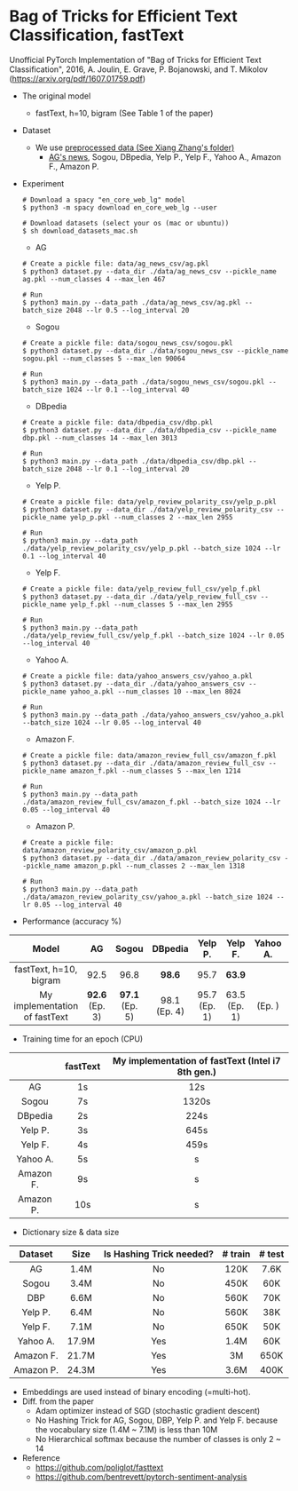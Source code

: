 # Bag of Tricks for Efficient Text Classification, fastText
Unofficial PyTorch Implementation of "Bag of Tricks for Efficient Text Classification", 2016, A. Joulin, E. Grave, P. Bojanowski, and T. Mikolov (https://arxiv.org/pdf/1607.01759.pdf)

* The original model
    * fastText, h=10, bigram (See Table 1 of the paper)
* Dataset
    * We use [preprocessed data (See Xiang Zhang's folder)](https://drive.google.com/drive/u/0/folders/0Bz8a_Dbh9Qhbfll6bVpmNUtUcFdjYmF2SEpmZUZUcVNiMUw1TWN6RDV3a0JHT3kxLVhVR2M)
        * [AG's news](http://www.di.unipi.it/~gulli/AG_corpus_of_news_articles.html), Sogou, DBpedia, Yelp P., Yelp F., Yahoo A., Amazon F., Amazon P.
* Experiment
    ```
    # Download a spacy "en_core_web_lg" model
    $ python3 -m spacy download en_core_web_lg --user
    
    # Download datasets (select your os (mac or ubuntu))
    $ sh download_datasets_mac.sh
    ```

    * AG
    ```
    # Create a pickle file: data/ag_news_csv/ag.pkl
    $ python3 dataset.py --data_dir ./data/ag_news_csv --pickle_name ag.pkl --num_classes 4 --max_len 467
    
    # Run
    $ python3 main.py --data_path ./data/ag_news_csv/ag.pkl --batch_size 2048 --lr 0.5 --log_interval 20
    ```
  
    * Sogou
    ```
    # Create a pickle file: data/sogou_news_csv/sogou.pkl
    $ python3 dataset.py --data_dir ./data/sogou_news_csv --pickle_name sogou.pkl --num_classes 5 --max_len 90064
    
    # Run
    $ python3 main.py --data_path ./data/sogou_news_csv/sogou.pkl --batch_size 1024 --lr 0.1 --log_interval 40
    ```

    * DBpedia
    ```
    # Create a pickle file: data/dbpedia_csv/dbp.pkl
    $ python3 dataset.py --data_dir ./data/dbpedia_csv --pickle_name dbp.pkl --num_classes 14 --max_len 3013
    
    # Run
    $ python3 main.py --data_path ./data/dbpedia_csv/dbp.pkl --batch_size 2048 --lr 0.1 --log_interval 20
    ```

    * Yelp P.
    ```
    # Create a pickle file: data/yelp_review_polarity_csv/yelp_p.pkl
    $ python3 dataset.py --data_dir ./data/yelp_review_polarity_csv --pickle_name yelp_p.pkl --num_classes 2 --max_len 2955
    
    # Run
    $ python3 main.py --data_path ./data/yelp_review_polarity_csv/yelp_p.pkl --batch_size 1024 --lr 0.1 --log_interval 40
    ```

    * Yelp F.
    ```
    # Create a pickle file: data/yelp_review_full_csv/yelp_f.pkl
    $ python3 dataset.py --data_dir ./data/yelp_review_full_csv --pickle_name yelp_f.pkl --num_classes 5 --max_len 2955
    
    # Run
    $ python3 main.py --data_path ./data/yelp_review_full_csv/yelp_f.pkl --batch_size 1024 --lr 0.05 --log_interval 40
    ```

    * Yahoo A.
    ```
    # Create a pickle file: data/yahoo_answers_csv/yahoo_a.pkl
    $ python3 dataset.py --data_dir ./data/yahoo_answers_csv --pickle_name yahoo_a.pkl --num_classes 10 --max_len 8024
    
    # Run
    $ python3 main.py --data_path ./data/yahoo_answers_csv/yahoo_a.pkl --batch_size 1024 --lr 0.05 --log_interval 40
    ```

    * Amazon F.
    ```
    # Create a pickle file: data/amazon_review_full_csv/amazon_f.pkl
    $ python3 dataset.py --data_dir ./data/amazon_review_full_csv --pickle_name amazon_f.pkl --num_classes 5 --max_len 1214
    
    # Run
    $ python3 main.py --data_path ./data/amazon_review_full_csv/amazon_f.pkl --batch_size 1024 --lr 0.05 --log_interval 40
    ```

    * Amazon P.
    ```
    # Create a pickle file: data/amazon_review_polarity_csv/amazon_p.pkl
    $ python3 dataset.py --data_dir ./data/amazon_review_polarity_csv --pickle_name amazon_p.pkl --num_classes 2 --max_len 1318
    
    # Run
    $ python3 main.py --data_path ./data/amazon_review_polarity_csv/yahoo_a.pkl --batch_size 1024 --lr 0.05 --log_interval 40
    ```

* Performance (accuracy %)

| Model                         | AG           | Sogou        | DBpedia      | Yelp P.      | Yelp F.      | Yahoo A.      | Amazon F.      | Amazon P.      |
|:-----------------------------:|:------------:|:------------:|:------------:|:------------:|:------------:|:-------------:|:--------------:|:--------------:|
| fastText, h=10, bigram        | 92.5         | 96.8         | __98.6__         | 95.7         | __63.9__         |          |          |          |
| My implementation of fastText | __92.6__ (Ep. 3) | __97.1__ (Ep. 5) | 98.1 (Ep. 4) | 95.7 (Ep. 1) | 63.5 (Ep. 1) |  (Ep. ) | (Ep. ) |  (Ep. ) |


* Training time for an epoch (CPU)

|        | fastText | My implementation of fastText (Intel i7 8th gen.) | 
|:------:|:--------:|:----------:|
| AG     | 1s       |   12s      |
| Sogou  | 7s       | 1320s      |
| DBpedia| 2s       |  224s      |
| Yelp P.| 3s       |  645s      |
| Yelp F.| 4s       |  459s      |
| Yahoo A.| 5s       |  s      |
| Amazon F.| 9s       |  s      |
| Amazon P.| 10s       |  s      |

* Dictionary size & data size

|Dataset   | Size      | Is Hashing Trick needed? | # train | # test |
|:--------:|:---------:|:---------:|:----:|:---:|
| AG       |  1.4M     | No        | 120K |7.6K |
| Sogou    |  3.4M     | No        | 450K | 60K |
| DBP      |  6.6M     | No        | 560K | 70K |
| Yelp P.  |  6.4M     | No        | 560K | 38K |
| Yelp F.  |  7.1M     | No        | 650K | 50K |
| Yahoo A. | 17.9M     | Yes       | 1.4M | 60K |
| Amazon F.| 21.7M     | Yes       | 3M   |650K |
| Amazon P.| 24.3M     | Yes       | 3.6M |400K |


* Embeddings are used instead of binary encoding (=multi-hot).
* Diff. from the paper
    * Adam optimizer instead of SGD (stochastic gradient descent)
    * No Hashing Trick for AG, Sogou, DBP, Yelp P. and Yelp F. because the vocabulary size (1.4M ~ 7.1M) is less than 10M
    * No Hierarchical softmax because the number of classes is only 2 ~ 14
* Reference
    * https://github.com/poliglot/fasttext
    * https://github.com/bentrevett/pytorch-sentiment-analysis
